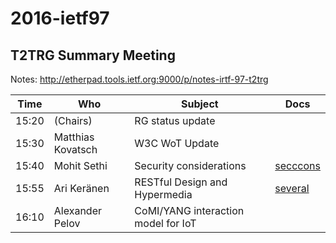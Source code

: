 # 2016-ietf97

## T2TRG Summary Meeting

Notes: http://etherpad.tools.ietf.org:9000/p/notes-irtf-97-t2trg


|  Time | Who                      | Subject                                            | Docs                  |
|-------|--------------------------|----------------------------------------------------|-----------------------|
| 15:20 | (Chairs)                 | RG status update                                   |                       |
| 15:30 | Matthias Kovatsch        | W3C WoT Update                                     |                       |
| 15:40 | Mohit Sethi              | Security considerations                            | [secccons](https://tools.ietf.org/html/draft-irtf-t2trg-iot-seccons-00)|
| 15:55 | Ari Keränen              | RESTful Design and Hypermedia                      | [several](https://datatracker.ietf.org/rg/t2trg/documents/) |
| 16:10 | Alexander Pelov          | CoMI/YANG interaction model for IoT                |                       |
